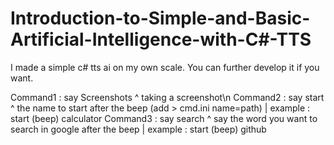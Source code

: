 # Introduction-to-Simple-and-Basic-Artificial-Intelligence-with-C#-TTS

I made a simple c# tts ai  on my own scale. You can further develop it if you want.

Command1 : say Screenshots ^ taking a screenshot\n
Command2 : say start ^ the name to start after the beep (add > cmd.ini name=path) | example : start (beep) calculator
Command3 : say search ^ say the word you want to search in google after the beep | example : start (beep) github
